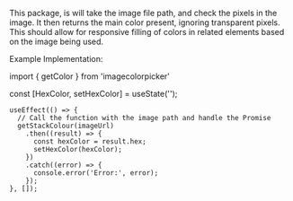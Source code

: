This package, is will take the image file path, and check the pixels in the image.
It then returns the main color present, ignoring transparent pixels.
This should allow for responsive filling of colors in related elements based on
the image being used.

Example Implementation:

import { getColor } from 'imagecolorpicker'

const [HexColor, setHexColor] = useState('');

    useEffect(() => {
      // Call the function with the image path and handle the Promise
      getStackColour(imageUrl)
        .then((result) => {
          const hexColor = result.hex;
          setHexColor(hexColor);
        })
        .catch((error) => {
          console.error('Error:', error);
        });
    }, []);